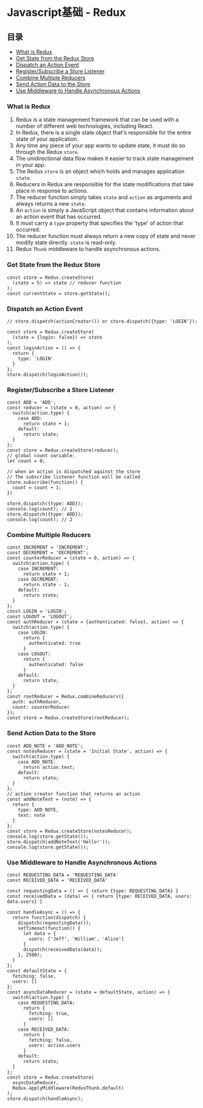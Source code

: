 # Javascript基础 - Redux

## 目录
- [What is Redux](#what-is-redux)
- [Get State from the Redux Store](#get-state-from-the-redux-store)
- [Dispatch an Action Event](#dispatch-an-action-event)
- [Register/Subscribe a Store Listener](#registersubscribe-a-store-listener)
- [Combine Multiple Reducers](#combine-multiple-reducers)
- [Send Action Data to the Store](#send-action-data-to-the-store)
- [Use Middleware to Handle Asynchronous Actions](#use-middleware-to-handle-asynchronous-actions)

### What is Redux

1. Redux is a state management framework that can be used with a number of different web technologies, including React.
2. In Redux, there is a single state object that's responsible for the entire state of your application.
3. Any time any piece of your app wants to update state, it must do so through the Redux ```store```.
4. The unidirectional data flow makes it easier to track state management in your app.
5. The Redux ```store``` is an object which holds and manages application ```state```.
6. Reducers in Redux are responsible for the state modifications that take place in response to actions.
7. The reducer function simply takes ```state``` and ```action``` as arguments and always returns a new ```state```.
8. An ```action``` is simply a JavaScript object that contains information about an action event that has occurred. 
9. It must carry a ```type``` property that specifies the 'type' of action that occurred.
10. The reducer function must always return a new copy of state and never modify state directly. ```state``` is read-only.
11. Redux ```Thunk``` middleware to handle asynchronous actions.

### Get State from the Redux Store

```
const store = Redux.createStore(
  (state = 5) => state // reducer function
);
const currentState = store.getState();
```

### Dispatch an Action Event

```
// store.dispatch(actionCreator()) or store.dispatch({type: 'LOGIN'});

const store = Redux.createStore(
  (state = {login: false}) => state
);
const loginAction = () => {
  return {
    type: 'LOGIN'
  }
};
store.dispatch(loginAction());
```

### Register/Subscribe a Store Listener

```
const ADD = 'ADD';
const reducer = (state = 0, action) => {
  switch(action.type) {
    case ADD:
      return state + 1;
    default:
      return state;
  }
};
const store = Redux.createStore(reducer);
// global count variable:
let count = 0;

// when an action is dispatched against the store
// The subscribe listener function will be called 
store.subscribe(function() {
  count = count + 1;
})

store.dispatch({type: ADD});
console.log(count); // 1
store.dispatch({type: ADD});
console.log(count); // 2
```

### Combine Multiple Reducers

```
const INCREMENT = 'INCREMENT';
const DECREMENT = 'DECREMENT';
const counterReducer = (state = 0, action) => {
  switch(action.type) {
    case INCREMENT:
      return state + 1;
    case DECREMENT:
      return state - 1;
    default:
      return state;
  }
};
const LOGIN = 'LOGIN';
const LOGOUT = 'LOGOUT';
const authReducer = (state = {authenticated: false}, action) => {
  switch(action.type) {
    case LOGIN:
      return {
        authenticated: true
      }
    case LOGOUT:
      return {
        authenticated: false
      }
    default:
      return state;
  }
};
const rootReducer = Redux.combineReducers({
  auth: authReducer,
  count: counterReducer
});
const store = Redux.createStore(rootReducer);
```

### Send Action Data to the Store

```
const ADD_NOTE = 'ADD_NOTE';
const notesReducer = (state = 'Initial State', action) => {
  switch(action.type) {
    case ADD_NOTE:
      return action.text;
    default:
      return state;
  }
};
// action creator function that returns an action
const addNoteText = (note) => {
  return {
    type: ADD_NOTE,
    text: note
  }
};
const store = Redux.createStore(notesReducer);
console.log(store.getState());
store.dispatch(addNoteText('Hello!'));
console.log(store.getState());
```

### Use Middleware to Handle Asynchronous Actions

```
const REQUESTING_DATA = 'REQUESTING_DATA'
const RECEIVED_DATA = 'RECEIVED_DATA'

const requestingData = () => { return {type: REQUESTING_DATA} }
const receivedData = (data) => { return {type: RECEIVED_DATA, users: data.users} }

const handleAsync = () => {
  return function(dispatch) {
    dispatch(requestingData());
    setTimeout(function() {
      let data = {
        users: ['Jeff', 'William', 'Alice']
      }
      dispatch(receivedData(data));
    }, 2500);
  }
};
const defaultState = {
  fetching: false,
  users: []
};
const asyncDataReducer = (state = defaultState, action) => {
  switch(action.type) {
    case REQUESTING_DATA:
      return {
        fetching: true,
        users: []
      }
    case RECEIVED_DATA:
      return {
        fetching: false,
        users: action.users
      }
    default:
      return state;
  }
};
const store = Redux.createStore(
  asyncDataReducer,
  Redux.applyMiddleware(ReduxThunk.default)
);
store.dispatch(handleAsync);
```
